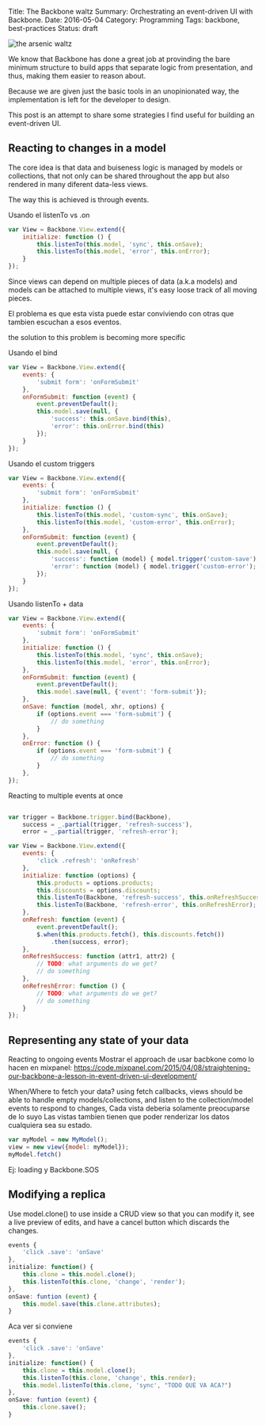 Title: The Backbone waltz
Summary: Orchestrating an event-driven UI with Backbone.
Date: 2016-05-04
Category: Programming
Tags: backbone, best-practices
Status: draft

![the arsenic waltz](/images/the-arsenic-waltz.jpg "The arsenic waltz")


We know that Backbone has done a great job at provinding the bare minimum
structure to build apps that separate logic from presentation, and thus, making them
easier to reason about.

Because we are given just the basic tools in an unopinionated way, the implementation
is left for the developer to design.

This post is an attempt to share some strategies I find useful for building an
event-driven UI.

## Reacting to changes in a model

The core idea is that data and buiseness logic is managed by models or collections,
that not only can be shared throughout the app but also rendered in many diferent data-less views.

The way this is achieved is through events.

Usando el listenTo vs .on

```js
var View = Backbone.View.extend({
    initialize: function () {
        this.listenTo(this.model, 'sync', this.onSave);
        this.listenTo(this.model, 'error', this.onError);
    }
});
```

Since views can depend on multiple pieces of data (a.k.a models) and models can be
attached to multiple views, it's easy loose track of all moving pieces.

El problema es que esta vista puede estar conviviendo con otras que tambien
escuchan a esos eventos.

the solution to this problem is becoming more specific

Usando el bind
```js
var View = Backbone.View.extend({
    events: {
        'submit form': 'onFormSubmit'
    },
    onFormSubmit: function (event) {
        event.preventDefault();
        this.model.save(null, {
            'success': this.onSave.bind(this),
            'error': this.onError.bind(this)
        });
    }
});
```

Usando el custom triggers
```js
var View = Backbone.View.extend({
    events: {
        'submit form': 'onFormSubmit'
    },
    initialize: function () {
        this.listenTo(this.model, 'custom-sync', this.onSave);
        this.listenTo(this.model, 'custom-error', this.onError);
    },
    onFormSubmit: function (event) {
        event.preventDefault();
        this.model.save(null, {
            'success': function (model) { model.trigger('custom-save'); },
            'error': function (model) { model.trigger('custom-error'); },
        });
    }
});
```

Usando listenTo + data 
```js
var View = Backbone.View.extend({
    events: {
        'submit form': 'onFormSubmit'
    },
    initialize: function () {
        this.listenTo(this.model, 'sync', this.onSave);
        this.listenTo(this.model, 'error', this.onError);
    },
    onFormSubmit: function (event) {
        event.preventDefault();
        this.model.save(null, {'event': 'form-submit'});
    },
    onSave: function (model, xhr, options) {
        if (options.event === 'form-submit') { 
            // do something
        }
    },
    onError: function () {
        if (options.event === 'form-submit') { 
            // do something
        }
    },
});
```

Reacting to multiple events at once
```js

var trigger = Backbone.trigger.bind(Backbone),
    success = _.partial(trigger, 'refresh-success'),
    error = _.partial(trigger, 'refresh-error');

var View = Backbone.View.extend({
    events: {
        'click .refresh': 'onRefresh'
    },
    initialize: function (options) {
        this.products = options.products;
        this.discounts = options.discounts;
        this.listenTo(Backbone, 'refresh-success', this.onRefreshSuccess);
        this.listenTo(Backbone, 'refresh-error', this.onRefreshError);
    },
    onRefresh: function (event) {
        event.preventDefault();
        $.when(this.products.fetch(), this.discounts.fetch())
            .then(success, error);
    },
    onRefreshSuccess: function (attr1, attr2) {
        // TODO: what arguments do we get?
        // do something
    },
    onRefreshError: function () {
        // TODO: what arguments do we get?
        // do something
    }
});
```

## Representing any state of your data
Reacting to ongoing events
Mostrar el approach de usar bacbkone como lo hacen en mixpanel:
https://code.mixpanel.com/2015/04/08/straightening-our-backbone-a-lesson-in-event-driven-ui-development/

When/Where to fetch your data?
using fetch callbacks, views should be able to handle empty models/collections, and listen to 
the collection/model events to respond to changes, 
Cada vista deberia solamente preocuparse de lo suyo
Las vistas tambien tienen que poder renderizar los datos cualquiera sea su estado.
```javascript
var myModel = new MyModel();
view = new view({model: myModel});
myModel.fetch()
```

Ej: loading y Backbone.SOS


## Modifying a replica

Use model.clone() to use inside a CRUD view so that you can modify it, see a live preview of edits, and have a cancel button which discards
the changes.

```javascript
events {
    'click .save': 'onSave'
},
initialize: function() {
    this.clone = this.model.clone();
    this.listenTo(this.clone, 'change', 'render');
},
onSave: funtion (event) {
    this.model.save(this.clone.attributes);
}
```

Aca ver si conviene

```javascript
events {
    'click .save': 'onSave'
},
initialize: function() {
    this.clone = this.model.clone();
    this.listenTo(this.clone, 'change', this.render);
    this.model.listenTo(this.clone, 'sync', "TODO QUE VA ACA?")
},
onSave: funtion (event) {
    this.clone.save();
}
```
